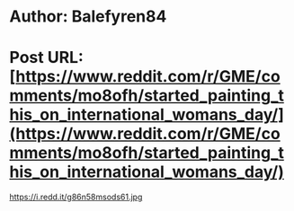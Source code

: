 # Author: Balefyren84
# Post URL: [https://www.reddit.com/r/GME/comments/mo8ofh/started_painting_this_on_international_womans_day/](https://www.reddit.com/r/GME/comments/mo8ofh/started_painting_this_on_international_womans_day/)


https://i.redd.it/g86n58msods61.jpg